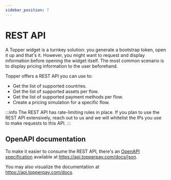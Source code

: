 ```yaml
---
sidebar_position: 7
---
```


# REST API

A Topper widget is a turnkey solution: you generate a bootstrap token, open it up and that's it. However, you might want to request and display information before opening the widget itself. The most common scenario is to display pricing information to the user beforehand.

Topper offers a REST API you can use to:

- Get the list of supported countries.
- Get the list of supported assets per flow.
- Get the list of supported payment methods per flow.
- Create a pricing simulation for a specific flow.

:::info
The REST API has rate-limiting rules in place. If you plan to use the REST API extensively, reach out to us and we will whitelist the IPs you use to make requests to this API.
:::

## OpenAPI documentation

To make it easier to consume the REST API, there's an [OpenAPI specification](https://www.openapis.org/) available at https://api.topperpay.com/docs/json.

You may also visualize the documentation at https://api.topperpay.com/docs.
